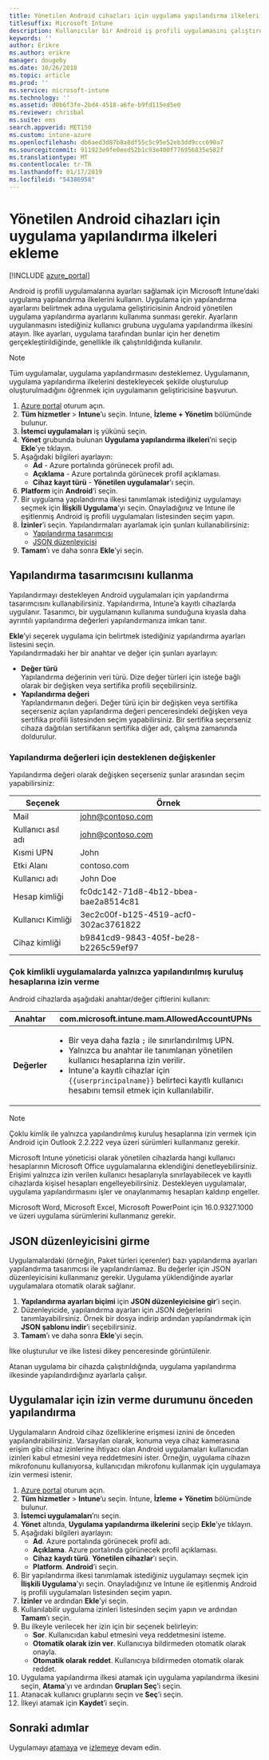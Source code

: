```yaml
---
title: Yönetilen Android cihazları için uygulama yapılandırma ilkeleri ekleme
titlesuffix: Microsoft Intune
description: Kullanıcılar bir Android iş profili uygulamasını çalıştırdığında ayarları sağlamak için Microsoft Intune’daki uygulama yapılandırma ilkelerini kullanın.
keywords: ''
author: Erikre
ms.author: erikre
manager: dougeby
ms.date: 10/26/2018
ms.topic: article
ms.prod: ''
ms.service: microsoft-intune
ms.technology: ''
ms.assetid: d0b6f3fe-2bd4-4518-a6fe-b9fd115ed5e0
ms.reviewer: chrisbal
ms.suite: ems
search.appverid: MET150
ms.custom: intune-azure
ms.openlocfilehash: db6aed3d87b8a8df55c5c95e52eb3dd9ccc690a7
ms.sourcegitcommit: 911923e9fe0eed52b1c93e400f776956835e582f
ms.translationtype: MT
ms.contentlocale: tr-TR
ms.lasthandoff: 01/17/2019
ms.locfileid: "54386958"
---
```

# <a name="add-app-configuration-policies-for-managed-android-devices"></a>Yönetilen Android cihazları için uygulama yapılandırma ilkeleri ekleme

[!INCLUDE [azure_portal](./includes/azure_portal.md)]

Android iş profili uygulamalarına ayarları sağlamak için Microsoft Intune’daki uygulama yapılandırma ilkelerini kullanın. Uygulama için yapılandırma ayarlarını belirtmek adına uygulama geliştiricisinin Android yönetilen uygulama yapılandırma ayarlarını kullanıma sunması gerekir. Ayarların uygulanmasını istediğiniz kullanıcı grubuna uygulama yapılandırma ilkesini atayın.  İlke ayarları, uygulama tarafından bunlar için her denetim gerçekleştirildiğinde, genellikle ilk çalıştırıldığında kullanılır.

> [!Note]  
> Tüm uygulamalar, uygulama yapılandırmasını desteklemez. Uygulamanın, uygulama yapılandırma ilkelerini destekleyecek şekilde oluşturulup oluşturulmadığını öğrenmek için uygulamanın geliştiricisine başvurun.

1. [Azure portal](https://portal.azure.com) oturum açın.
2. **Tüm hizmetler** > **Intune**’u seçin. Intune, **İzleme + Yönetim** bölümünde bulunur.
3. **İstemci uygulamaları** iş yükünü seçin.
4. **Yönet** grubunda bulunan **Uygulama yapılandırma ilkeleri**’ni seçip **Ekle**’ye tıklayın.
5. Aşağıdaki bilgileri ayarlayın:
    - **Ad** - Azure portalında görünecek profil adı.
    - **Açıklama** - Azure portalında görünecek profil açıklaması.
    - **Cihaz kayıt türü** - **Yönetilen uygulamalar**’ı seçin.
6. **Platform** için **Android**’i seçin.
7. Bir uygulama yapılandırma ilkesi tanımlamak istediğiniz uygulamayı seçmek için **İlişkili Uygulama**’yı seçin. Onayladığınız ve Intune ile eşitlenmiş Android iş profili uygulamaları listesinden seçim yapın.
8. **İzinler**’i seçin. Yapılandırmaları ayarlamak için şunları kullanabilirsiniz:
    - [Yapılandırma tasarımcısı](#Use-the-configuration-designer)
    - [JSON düzenleyicisi](#Enter-the-JSON-editor)
9. **Tamam**’ı ve daha sonra **Ekle**’yi seçin.

## <a name="use-the-configuration-designer"></a>Yapılandırma tasarımcısını kullanma

Yapılandırmayı destekleyen Android uygulamaları için yapılandırma tasarımcısını kullanabilirsiniz. Yapılandırma, Intune’a kayıtlı cihazlarda uygulanır. Tasarımcı, bir uygulamanın kullanıma sunduğuna kıyasla daha ayrıntılı yapılandırma değerleri yapılandırmanıza imkan tanır.

**Ekle**’yi seçerek uygulama için belirtmek istediğiniz yapılandırma ayarları listesini seçin.  
Yapılandırmadaki her bir anahtar ve değer için şunları ayarlayın:

  - **Değer türü**  
    Yapılandırma değerinin veri türü. Dize değer türleri için isteğe bağlı olarak bir değişken veya sertifika profili seçebilirsiniz.
  - **Yapılandırma değeri**  
    Yapılandırmanın değeri. Değer türü için bir değişken veya sertifika seçerseniz açılan yapılandırma değeri penceresindeki değişken veya sertifika profili listesinden seçim yapabilirsiniz.  Bir sertifika seçerseniz cihaza dağıtılan sertifikanın sertifika diğer adı, çalışma zamanında doldurulur.
    
### <a name="supported-variables-for-configuration-values"></a>Yapılandırma değerleri için desteklenen değişkenler

Yapılandırma değeri olarak değişken seçerseniz şunlar arasından seçim yapabilirsiniz:

| Seçenek | Örnek |
|----|----|
| Mail | john@contoso.com |
| Kullanıcı asıl adı | john@contoso.com |
| Kısmi UPN | John |
| Etki Alanı | contoso.com |
| Kullanıcı adı | John Doe |
| Hesap kimliği | fc0dc142-71d8-4b12-bbea-bae2a8514c81 |
| Kullanıcı Kimliği | 3ec2c00f-b125-4519-acf0-302ac3761822 |
| Cihaz kimliği | b9841cd9-9843-405f-be28-b2265c59ef97 |

### <a name="allow-only-configured-organization-accounts-in-multi-identity-apps"></a>Çok kimlikli uygulamalarda yalnızca yapılandırılmış kuruluş hesaplarına izin verme 

Android cihazlarda aşağıdaki anahtar/değer çiftlerini kullanın:

| **Anahtar** | com.microsoft.intune.mam.AllowedAccountUPNs |
|--------|-------------------------------------------------------------------------------------------------------------------------------------------------------------------------------------------------------------------------------|
| **Değerler** | <ul><li>Bir veya daha fazla <code>;</code> ile sınırlandırılmış UPN.</li><li>Yalnızca bu anahtar ile tanımlanan yönetilen kullanıcı hesaplarına izin verilir.</li><li> Intune'a kayıtlı cihazlar için <code>{{userprincipalname}}</code> belirteci kayıtlı kullanıcı hesabını temsil etmek için kullanılabilir.</li></ul> |

   > [!NOTE]
   > Çoklu kimlik ile yalnızca yapılandırılmış kuruluş hesaplarına izin vermek için Android için Outlook 2.2.222 veya üzeri sürümleri kullanmanız gerekir.<p></p>
   > Microsoft Intune yöneticisi olarak yönetilen cihazlarda hangi kullanıcı hesaplarının Microsoft Office uygulamalarına eklendiğini denetleyebilirsiniz. Erişimi yalnızca izin verilen kullanıcı hesaplarıyla sınırlayabilecek ve kayıtlı cihazlarda kişisel hesapları engelleyebilirsiniz. Destekleyen uygulamalar, uygulama yapılandırmasını işler ve onaylanmamış hesapları kaldırıp engeller.<p></p>
   > Microsoft Word, Microsoft Excel, Microsoft PowerPoint için 16.0.9327.1000 ve üzeri uygulama sürümlerini kullanmanız gerekir. 

## <a name="enter-the-json-editor"></a>JSON düzenleyicisini girme

Uygulamalardaki (örneğin, Paket türleri içerenler) bazı yapılandırma ayarları yapılandırma tasarımcısı ile yapılandırılamaz. Bu değerler için JSON düzenleyicisini kullanmanız gerekir. Uygulama yüklendiğinde ayarlar uygulamalara otomatik olarak sağlanır.

1. **Yapılandırma ayarları biçimi** için **JSON düzenleyicisine gir**’i seçin.
2. Düzenleyicide, yapılandırma ayarları için JSON değerlerini tanımlayabilirsiniz. Örnek bir dosya indirip ardından yapılandırmak için **JSON şablonu indir**’i seçebilirsiniz.
3. **Tamam**’ı ve daha sonra **Ekle**’yi seçin.

İlke oluşturulur ve ilke listesi dikey penceresinde görüntülenir.

Atanan uygulama bir cihazda çalıştırıldığında, uygulama yapılandırma ilkesinde yapılandırdığınız ayarlarla çalışır.

## <a name="preconfigure-the-permissions-grant-state-for-apps"></a>Uygulamalar için izin verme durumunu önceden yapılandırma

Uygulamaların Android cihaz özelliklerine erişmesi iznini de önceden yapılandırabilirsiniz. Varsayılan olarak, konuma veya cihaz kamerasına erişim gibi cihaz izinlerine ihtiyacı olan Android uygulamaları kullanıcıdan izinleri kabul etmesini veya reddetmesini ister. Örneğin, uygulama cihazın mikrofonunu kullanıyorsa, kullanıcıdan mikrofonu kullanmak için uygulamaya izin vermesi istenir.

1. [Azure portal](https://portal.azure.com) oturum açın.
2. **Tüm hizmetler** > **Intune**’u seçin. Intune, **İzleme + Yönetim** bölümünde bulunur.
3. **İstemci uygulamaları**’nı seçin.
3. **Yönet** altında, **Uygulama yapılandırma ilkelerini** seçip **Ekle**’ye tıklayın.
4. Aşağıdaki bilgileri ayarlayın:
    - **Ad**. Azure portalında görünecek profil adı.
    - **Açıklama**. Azure portalında görünecek profil açıklaması.
    - **Cihaz kaydı türü**. **Yönetilen cihazlar**’ı seçin.
    - **Platform**. **Android**’i seçin.
5. Bir yapılandırma ilkesi tanımlamak istediğiniz uygulamayı seçmek için **İlişkili Uygulama**’yı seçin. Onayladığınız ve Intune ile eşitlenmiş Android iş profili uygulamaları listesinden seçim yapın.
6. **İzinler** ve ardından **Ekle**’yi seçin.
7. Kullanılabilir uygulama izinleri listesinden seçim yapın ve ardından **Tamam**’ı seçin.
8. Bu ilkeyle verilecek her izin için bir seçenek belirleyin:
    - **Sor**. Kullanıcıdan kabul etmesini veya reddetmesini isteme.
    - **Otomatik olarak izin ver**. Kullanıcıya bildirmeden otomatik olarak onayla.
    - **Otomatik olarak reddet**. Kullanıcıya bildirmeden otomatik olarak reddet.
9. Uygulama yapılandırma ilkesi atamak için uygulama yapılandırma ilkesini seçin, **Atama**’yı ve ardından **Grupları Seç**’i seçin.
10. Atanacak kullanıcı gruplarını seçin ve **Seç**’i seçin.
11. İlkeyi atamak için **Kaydet**’i seçin.

## <a name="next-steps"></a>Sonraki adımlar

Uygulamayı [atamaya](apps-deploy.md) ve [izlemeye](apps-monitor.md) devam edin.

